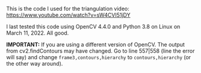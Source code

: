 This is the code I used for the triangulation video: https://www.youtube.com/watch?v=sW4CVI51jDY

I last tested this code using OpenCV 4.4.0 and Python 3.8 on Linux on March 11, 2022. All good.

**IMPORTANT:** If you are using a different version of OpenCV. The output from cv2.findContours may have changed. Go to line 557|558 (line the error will say) and change `frame3,contours,hierarchy` to `contours,hierarchy` (or the other way around).

